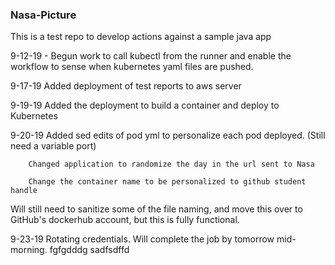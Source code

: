 ### Nasa-Picture

This is a test repo to develop actions against a sample java app

9-12-19 - Begun work to call kubectl from the runner and enable the workflow to sense when kubernetes yaml files are pushed.

9-17-19 Added deployment of test reports to aws server 

9-19-19 Added the deployment to build a container and deploy to Kubernetes

9-20-19 Added sed edits of pod yml to personalize each pod deployed.
        (Still need a variable port)

        Changed application to randomize the day in the url sent to Nasa
        
        Change the container name to be personalized to github student handle

Will still need to sanitize some of the file naming, and move this over to GitHub's dockerhub account, but this is fully functional.

9-23-19 Rotating credentials. Will complete the job by tomorrow mid-morning.
fgfgdddg
sadfsdffd
